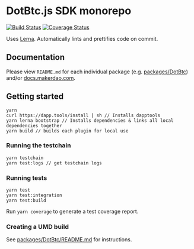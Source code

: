 # DotBtc.js SDK monorepo

[![Build Status][build]][build-url]
[![Coverage Status][cover]][cover-url]

Uses [Lerna](https://github.com/lerna/lerna). Automatically lints and prettifies
code on commit.

## Documentation

Please view `README.md` for each individual package (e.g. [packages/DotBtc](https://github.com/makerdao/DotBtc.js/blob/dev/packages/DotBtc/README.md)) and/or [docs.makerdao.com](https://docs.makerdao.com/DotBtc.js).

## Getting started

```
yarn
curl https://dapp.tools/install | sh // Installs dapptools
yarn lerna bootstrap // Installs dependencies & links all local dependencies together
yarn build // builds each plugin for local use
```

### Running the testchain

```
yarn testchain
yarn test:logs // get testchain logs
```

### Running tests

```
yarn test
yarn test:integration
yarn test:build
```

Run `yarn coverage` to generate a test coverage report.

### Creating a UMD build

See [packages/DotBtc/README.md](https://github.com/makerdao/DotBtc.js/blob/dev/packages/DotBtc/README.md#commands) for instructions.

[build]: https://circleci.com/gh/makerdao/DotBtc.js.svg?style=svg
[build-url]: https://circleci.com/gh/makerdao/DotBtc.js
[cover]: https://codecov.io/gh/makerdao/DotBtc.js/branch/dev/graph/badge.svg
[cover-url]: https://codecov.io/gh/makerdao/DotBtc.js
